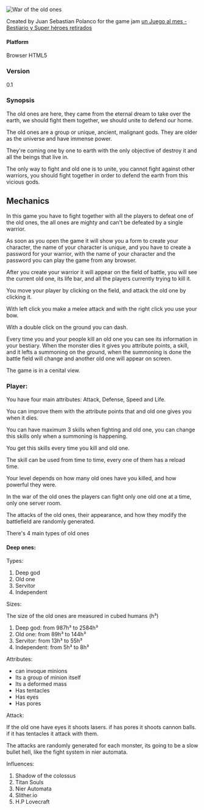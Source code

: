 ![War of the old ones](https://firebasestorage.googleapis.com/v0/b/polancomco.appspot.com/o/public%2Fwar-of-the-old-ones-logo.jpg?alt=media&token=9ea24bc4-eeaf-4c17-982c-55260e32db2c)

Created by Juan Sebastian Polanco for the game jam [un Juego al mes - Bestiario y Super héroes retirados](https://itch.io/jam/reto-indie-febrero)

#### Platform
Browser HTML5

### Version

0.1

### Synopsis

The old ones are here, they came from the eternal dream to take over the earth, we should fight them together, we should unite to defend our home.

The old ones are a group or unique, ancient, malignant gods. They are older as the universe and have immense power.  

They're coming one by one to earth with the only objective of destroy it and all the beings that live in.

The only way to fight and old one is to unite, you cannot fight against other warriors, you should fight together in order to defend the earth from this vicious gods.

## Mechanics

In this game you have to fight together with all the players to defeat one of the old ones, the all ones are mighty and can't be defeated by a single warrior.

As soon as you open the game it will show you a form to create your character, the name of your character is unique, and you have to create a password for your warrior, with the name of your character and the password you can play the game from any browser.

After you create your warrior it will appear on the field of battle, you will see the current old one, its life bar, and all the players currently trying to kill it.

You move your player by clicking on the field, and attack the old one by clicking it.

With left click you make a melee attack and with the right click you use your bow.

With a double click on the ground you can dash.

Every time you and your people kill an old one you can see its information in your bestiary. When the monster dies it gives you attribute points, a skill, and it lefts a summoning on the ground, when the summoning is done the battle field will change and another old one will appear on screen.

The game is in a cenital view.

### Player:

You have four main attributes: Attack, Defense, Speed and Life.

You can improve them with the attribute points that and old one gives you when it dies.

You can have maximum 3 skills when fighting and old one, you can change this skills only when a summoning is happening.

You get this skills every time you kill and old one.

The skill can be used from time to time, every one of them has a reload time.

Your level depends on how many old ones have you killed, and how powerful they were.

In the war of the old ones the players can fight only one old one at a time, only one server room.

The attacks of the old ones, their appearance,  and how they modify the battlefield are randomly generated.

There's 4 main types of old ones

#### Deep ones:

Types:
1. Deep god
2. Old one
3. Servitor
4. Independent

Sizes:

The size of the old ones are measured in cubed humans (h³)

1. Deep god: from 987h³ to 2584h³
2. Old one: from 89h³ to 144h³
3. Servitor: from 13h³ to 55h³
4. Independent: from 5h³ to 8h³

Attributes:

- can invoque minions
- Its a group of minion itself
- Its a deformed mass
- Has tentacles
- Has eyes
- Has pores

Attack:

If the old one have eyes it shoots lasers. if has pores it shoots cannon balls. if it has tentacles it attack with them.

The attacks are randomly generated for each monster, its going to be a slow bullet hell, like the fight system in nier automata.

Influences:

1. Shadow of the colossus
2. Titan Souls
3. Nier Automata
4. Slither.io
4. H.P Lovecraft 
